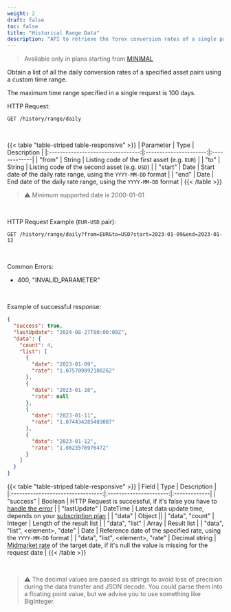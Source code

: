 ```yaml
---
weight: 2
draft: false
toc: false
title: "Historical Range Data"
description: "API to retrieve the forex conversion rates of a single pair in a specified date range"
---
```


> Available only in plans starting from [MINIMAL](/docs/pricing/)

Obtain a list of all the daily conversion rates of a specified asset pairs using a custom time range.

The maximum time range specified in a single request is 100 days.

HTTP Request:
```
GET /history/range/daily
```

<br>

{{< table "table-striped table-responsive" >}}
|      Parameter                    |   Type                 |  Description |
|:---------------------------------:|:----------------------:|:-------------|
| "from"                            | String                 | Listing code of the first asset (e.g. `EUR`) |
| "to"                              | String                 | Listing code of the second asset (e.g. `USD`) |
| "start"                           | Date                   | Start date of the daily rate range, using the `YYYY-MM-DD` format |
| "end"                             | Date                   | End date of the daily rate range, using the `YYYY-MM-DD` format |
{{< /table >}}

> ⚠️ Minimum supported date is 2000-01-01

<br>

HTTP Request Example (`EUR-USD` pair):
```
GET /history/range/daily?from=EUR&to=USD?start=2023-01-09&end=2023-01-12
```

<br>

Common Errors:
- 400, "INVALID_PARAMETER"

<br>

Example of successful response:
```json
{
  "success": true,
  "lastUpdate": "2024-08-27T00:00:00Z",
  "data": {
    "count": 4,
    "list": [
      {
        "date": "2023-01-09",
        "rate": "1.075709892180262"
      },
      {
        "date": "2023-01-10",
        "rate": null
      },
      {
        "date": "2023-01-11",
        "rate": "1.074434285403087"
      },
      {
        "date": "2023-01-12",
        "rate": "1.0823576976472"
      }
    ]
  }
}
```

{{< table "table-striped table-responsive" >}}
|      Field                        |   Type                 |  Description |
|:---------------------------------:|:----------------------:|:-------------|
| "success"                         | Boolean                | HTTP Request is successful, if it's false you have to [handle the error](/docs/quickstart/errors/) |
| "lastUpdate"                      | DateTime               | Latest data update time, depends on your [subscription plan](/docs/pricing/) |
| "data"                            | Object                 ||
| "data", "count"                   | Integer                | Length of the result list |
| "data", "list"                    | Array                  | Result list |
| "data", "list", \<element\>, "date" | Date                 | Reference date of the specified rate, using the `YYYY-MM-DD` format |
| "data", "list", \<element\>, "rate" | Decimal string       | [Midmarket rate](/docs/quickstart/midmarket/) of the target date, if it's null the value is missing for the request date |
{{< /table >}}

<br>

> ⚠️ The decimal values are passed as strings to avoid loss of precision during the data transfer and JSON decode.
> You could parse them into a floating point value, but we advise you to use something like BigInteger.
